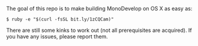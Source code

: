 The goal of this repo is to make building MonoDevelop on OS X as easy as:

```shell
$ ruby -e "$(curl -fsSL bit.ly/1zCQCam)"
```

There are still some kinks to work out (not all prerequisites are acquired). If you have any issues, please report them.
